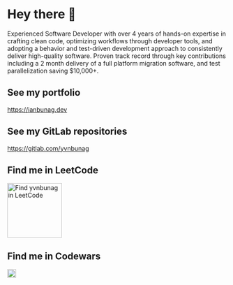 # Hey there 👋

Experienced Software Developer with over 4 years of hands-on expertise in crafting clean code, optimizing workflows through developer tools, and adopting a behavior and test-driven development approach to consistently deliver high-quality software. Proven track record through key contributions including a 2 month delivery of a full platform migration software, and test parallelization saving $10,000+.

## See my portfolio
https://ianbunag.dev

## See my GitLab repositories
https://gitlab.com/yvnbunag

## Find me in LeetCode
<img src="https://leetcode-stats-six.vercel.app/?username=yvnbunag" alt="Find yvnbunag in LeetCode" height="125">

## Find me in Codewars
<img src="https://www.codewars.com/users/yvnbunag/badges/small" alt="Find yvnbunag in Codewars" height="20">

<!--
**yvnbunag/yvnbunag** is a ✨ _special_ ✨ repository because its `README.md` (this file) appears on your GitHub profile.

Here are some ideas to get you started:

- 🔭 I’m currently working on ...
- 🌱 I’m currently learning ...
- 👯 I’m looking to collaborate on ...
- 🤔 I’m looking for help with ...
- 💬 Ask me about ...
- 📫 How to reach me: ...
- 😄 Pronouns: ...
- ⚡ Fun fact: ...
-->
